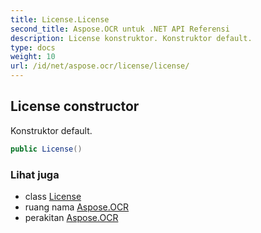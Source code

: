```yaml
---
title: License.License
second_title: Aspose.OCR untuk .NET API Referensi
description: License konstruktor. Konstruktor default.
type: docs
weight: 10
url: /id/net/aspose.ocr/license/license/
---
```

## License constructor

Konstruktor default.

```csharp
public License()
```

### Lihat juga

* class [License](../)
* ruang nama [Aspose.OCR](../../license/)
* perakitan [Aspose.OCR](../../../)


